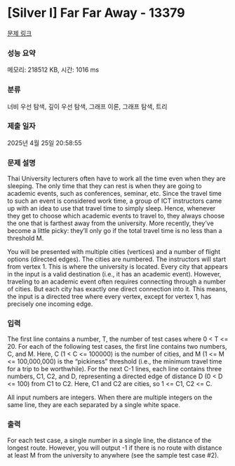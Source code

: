 # [Silver I] Far Far Away - 13379 

[문제 링크](https://www.acmicpc.net/problem/13379) 

### 성능 요약

메모리: 218512 KB, 시간: 1016 ms

### 분류

너비 우선 탐색, 깊이 우선 탐색, 그래프 이론, 그래프 탐색, 트리

### 제출 일자

2025년 4월 25일 20:58:55

### 문제 설명

<p>Thai University lecturers often have to work all the time even when they are sleeping. The only time that they can rest is when they are going to academic events, such as conferences, seminar, etc. Since the travel time to such an event is considered work time, a group of ICT instructors came up with an idea to use that travel time to simply sleep. Hence, whenever they get to choose which academic events to travel to, they always choose the one that is farthest away from the university. More recently, they’ve become a little picky: they’ll only go if the total travel time is no less than a threshold M.</p>

<p>You will be presented with multiple cities (vertices) and a number of flight options (directed edges). The cities are numbered. The instructors will start from vertex 1. This is where the university is located. Every city that appears in the input is a valid destination (i.e., it has an academic event). However, traveling to an academic event often requires connecting through a number of cities. But each city has exactly one direct connection into it. This means, the input is a directed tree where every vertex, except for vertex 1, has precisely one incoming edge.</p>

### 입력 

 <p>The first line contains a number, T, the number of test cases where 0 < T <= 20. For each of the following test cases, the first line contains two numbers, C, and M. Here, C (1 < C <= 100000) is the number of cities, and M (1 <= M <= 100,000,000) is the “pickiness” threshold (i.e., the minimum travel time for a trip to be worthwhile). For the next C-1 lines, each line contains three numbers, C1, C2, and D, representing a directed edge of distance D (0 < D <= 100) from C1 to C2. Here, C1 and C2 are cities, so 1 <= C1, C2 <= C.</p>

<p>All input numbers are integers. When there are multiple integers on the same line, they are each separated by a single white space.</p>

### 출력 

 <p>For each test case, a single number in a single line, the distance of the longest route. However, you will output -1 if there is no route with distance at least M from the university to anywhere (see the sample test case #2).</p>

<p> </p>

